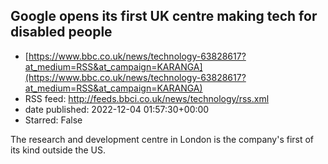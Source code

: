 ## Google opens its first UK centre making tech for disabled people
 - [https://www.bbc.co.uk/news/technology-63828617?at_medium=RSS&at_campaign=KARANGA](https://www.bbc.co.uk/news/technology-63828617?at_medium=RSS&at_campaign=KARANGA)
 - RSS feed: http://feeds.bbci.co.uk/news/technology/rss.xml
 - date published: 2022-12-04 01:57:30+00:00
 - Starred: False

The research and development centre in London is the company's first of its kind outside the US.
